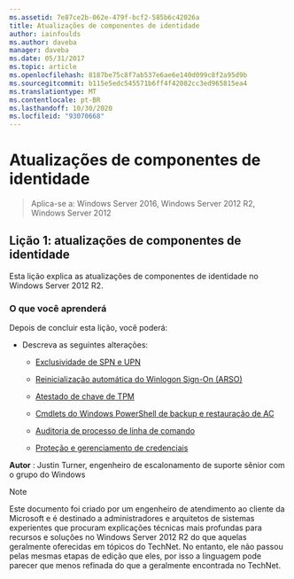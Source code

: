 ```yaml
---
ms.assetid: 7e87ce2b-062e-479f-bcf2-585b6c42026a
title: Atualizações de componentes de identidade
author: iainfoulds
ms.author: daveba
manager: daveba
ms.date: 05/31/2017
ms.topic: article
ms.openlocfilehash: 8187be75c8f7ab537e6ae6e140d099c8f2a95d9b
ms.sourcegitcommit: b115e5edc545571b6ff4f42082cc3ed965815ea4
ms.translationtype: MT
ms.contentlocale: pt-BR
ms.lasthandoff: 10/30/2020
ms.locfileid: "93070668"
---
```

# <a name="identity-component-updates"></a>Atualizações de componentes de identidade

>Aplica-se a: Windows Server 2016, Windows Server 2012 R2, Windows Server 2012


## <a name="lesson-1-identity-component-updates"></a>Lição 1: atualizações de componentes de identidade
Esta lição explica as atualizações de componentes de identidade no Windows Server 2012 R2.

### <a name="what-you-will-learn"></a>O que você aprenderá
Depois de concluir esta lição, você poderá:

-   Descreva as seguintes alterações:

    -   [Exclusividade de SPN e UPN](../../../ad-ds/manage/component-updates/SPN-and-UPN-uniqueness.md)

    -   [Reinicialização automática do Winlogon Sign-On &#40;ARSO&#41;](../../../ad-ds/manage/component-updates/Winlogon-Automatic-Restart-Sign-On--ARSO-.md)

    -   [Atestado de chave de TPM](../../../ad-ds/manage/component-updates/TPM-Key-Attestation.md)

    -   [Cmdlets do Windows PowerShell de backup e restauração de AC](../../../ad-ds/manage/component-updates/CA-Backup-and-Restore-Windows-PowerShell-cmdlets.md)

    -   [Auditoria de processo de linha de comando](../../../ad-ds/manage/component-updates/Command-line-process-auditing.md)

    -   [Proteção e gerenciamento de credenciais](/previous-versions/windows/it-pro/windows-server-2012-R2-and-2012/dn408190(v=ws.11))

**Autor** : Justin Turner, engenheiro de escalonamento de suporte sênior com o grupo do Windows

> [!NOTE]
> Este documento foi criado por um engenheiro de atendimento ao cliente da Microsoft e é destinado a administradores e arquitetos de sistemas experientes que procuram explicações técnicas mais profundas para recursos e soluções no Windows Server 2012 R2 do que aquelas geralmente oferecidas em tópicos do TechNet. No entanto, ele não passou pelas mesmas etapas de edição que eles, por isso a linguagem pode parecer que menos refinada do que a geralmente encontrada no TechNet.

